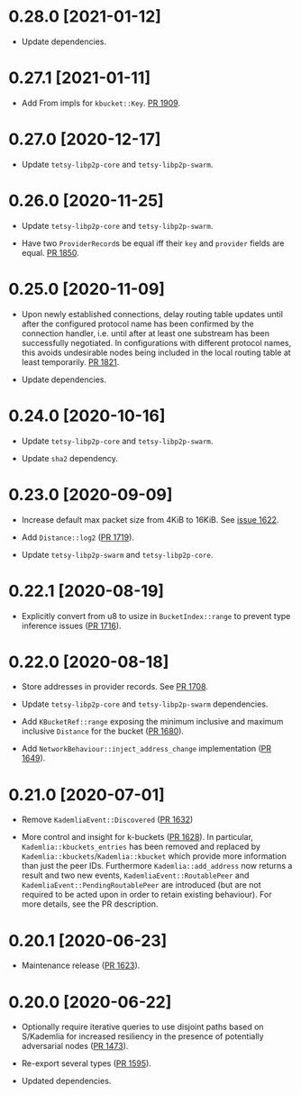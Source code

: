 # 0.28.0 [2021-01-12]

- Update dependencies.

# 0.27.1 [2021-01-11]

- Add From impls for `kbucket::Key`.
  [PR 1909](https://github.com/tetcoin/tetsy-libp2p/pull/1909).

# 0.27.0 [2020-12-17]

- Update `tetsy-libp2p-core` and `tetsy-libp2p-swarm`.

# 0.26.0 [2020-11-25]

- Update `tetsy-libp2p-core` and `tetsy-libp2p-swarm`.

- Have two `ProviderRecord`s be equal iff their `key` and `provider` fields are
  equal. [PR 1850](https://github.com/tetcoin/tetsy-libp2p/pull/1850/).

# 0.25.0 [2020-11-09]

- Upon newly established connections, delay routing table
  updates until after the configured protocol name has
  been confirmed by the connection handler, i.e. until
  after at least one substream has been successfully
  negotiated. In configurations with different protocol names,
  this avoids undesirable nodes being included in the
  local routing table at least temporarily.
  [PR 1821](https://github.com/tetcoin/tetsy-libp2p/pull/1821).

- Update dependencies.

# 0.24.0 [2020-10-16]

- Update `tetsy-libp2p-core` and `tetsy-libp2p-swarm`.

- Update `sha2` dependency.

# 0.23.0 [2020-09-09]

- Increase default max packet size from 4KiB to 16KiB.
  See [issue 1622](https://github.com/tetcoin/tetsy-libp2p/issues/1622).

- Add `Distance::log2` ([PR 1719](https://github.com/tetcoin/tetsy-libp2p/pull/1719)).

- Update `tetsy-libp2p-swarm` and `tetsy-libp2p-core`.

# 0.22.1 [2020-08-19]

- Explicitly convert from u8 to usize in `BucketIndex::range` to prevent type
  inference issues ([PR 1716](https://github.com/tetcoin/tetsy-libp2p/pull/1716)).

# 0.22.0 [2020-08-18]

- Store addresses in provider records.
  See [PR 1708](https://github.com/tetcoin/tetsy-libp2p/pull/1708).

- Update `tetsy-libp2p-core` and `tetsy-libp2p-swarm` dependencies.

- Add `KBucketRef::range` exposing the minimum inclusive and maximum inclusive
  `Distance` for the bucket
  ([PR 1680](https://github.com/tetcoin/tetsy-libp2p/pull/1680)).

- Add `NetworkBehaviour::inject_address_change` implementation
  ([PR 1649](https://github.com/tetcoin/tetsy-libp2p/pull/1649)).

# 0.21.0 [2020-07-01]

- Remove `KademliaEvent::Discovered`
  ([PR 1632](https://github.com/tetcoin/tetsy-libp2p/pull/1632))

- More control and insight for k-buckets
  ([PR 1628](https://github.com/tetcoin/tetsy-libp2p/pull/1628)).
  In particular, `Kademlia::kbuckets_entries` has been removed and
  replaced by `Kademlia::kbuckets`/`Kademlia::kbucket` which provide
  more information than just the peer IDs. Furthermore `Kademlia::add_address`
  now returns a result and two new events, `KademliaEvent::RoutablePeer`
  and `KademliaEvent::PendingRoutablePeer` are introduced (but are not
  required to be acted upon in order to retain existing behaviour).
  For more details, see the PR description.

# 0.20.1 [2020-06-23]

- Maintenance release ([PR 1623](https://github.com/tetcoin/tetsy-libp2p/pull/1623)).

# 0.20.0 [2020-06-22]

- Optionally require iterative queries to use disjoint paths based
  on S/Kademlia for increased resiliency in the presence of potentially
  adversarial nodes ([PR 1473](https://github.com/tetcoin/tetsy-libp2p/pull/1473)).

- Re-export several types
  ([PR 1595](https://github.com/tetcoin/tetsy-libp2p/pull/1595)).

- Updated dependencies.
